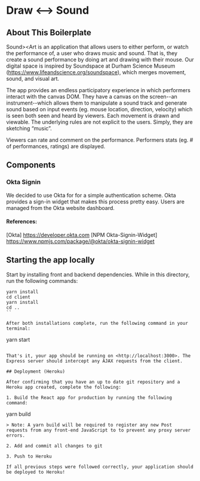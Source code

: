# Draw <--> Sound

## About This Boilerplate

Sound><Art is an application that allows users to either perform, or watch the performance of, a user who draws music and sound. That is, they create a sound performance by doing art and drawing with their mouse. Our digital space is inspired by Soundspace at Durham Science Museum (https://www.lifeandscience.org/soundspace), which merges movement, sound, and visual art. 

The app provides an endless participatory experience in which performers interact with the canvas DOM. They have a canvas on the screen--an instrument--which allows them to manipulate a sound track and generate sound based on input events (eg. mouse location, direction, velocity) which is seen both seen and heard by viewers. Each movement is drawn and viewable. The underlying rules are not explicit to the users. Simply, they are sketching “music”.

Viewers can rate and comment on the performance. Performers stats (eg. # of performances, ratings) are displayed.

## Components
### Okta Signin
We decided to use Okta for for a simple authentication scheme.  Okta provides a sign-in widget that makes this process pretty easy.  Users are managed from the Okta website dashboard.

#### References:
[Okta] https://developer.okta.com
[NPM Okta-Signin-Widget] https://www.npmjs.com/package/@okta/okta-signin-widget




## Starting the app locally

Start by installing front and backend dependencies. While in this directory, run the following commands:

```
yarn install
cd client
yarn install
cd ..
``

After both installations complete, run the following command in your terminal:

```
yarn start
```

That's it, your app should be running on <http://localhost:3000>. The Express server should intercept any AJAX requests from the client.

## Deployment (Heroku)

After confirming that you have an up to date git repository and a Heroku app created, complete the following:

1. Build the React app for production by running the following command:

```
yarn build
```
> Note: A yarn build will be required to register any new Post requests from any front-end JavaScript to to prevent any proxy server errors.

2. Add and commit all changes to git

3. Push to Heroku

If all previous steps were followed correctly, your application should be deployed to Heroku!
